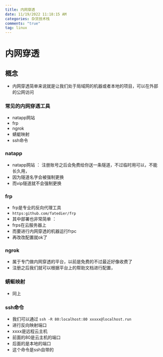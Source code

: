 ```yaml
---
title: 内网穿透
date: 11/19/2022 11:18:15 AM 
categories: 杂货技术栈
comments: "true"
tag: linux
---
```

# 内网穿透

## 概念

- 内网穿透简单来说就是让我们处于局域网的机器或者本地的项目，可以在外部的公网访问

### 常见的内网穿透工具

- natapp网站
- frp
- ngrok
- 蜻蜓映射
- ssh命令

### natapp

- natapp网站 ： 注册账号之后会免费给你送一条隧道，不过临时用可以，不能长久用，
- 因为隧道名字会被强制更换
- 而vip隧道就不会强制更换

### frp

- frp是专业的反向代理工具
- `https:github.com/fatedier/frp`
- 其中部署也非常简单 ：
- frps在云服务器上
- 而要进行内网穿透的机器运行frpc
- 再改改配置就ok了

### ngrok

- 属于专门做内网穿透的平台，以前是免费的不过最近好像收费了
- 注册之后我们就可以根据平台上的帮助文档进行配置，

### 蜻蜓映射

- 同上

### ssh命令

- 我们可以通过 `ssh -R 80:localhost:80 xxxxx@localhost.run`
- 进行反向映射端口
- xxxx是远程云主机
- 前面的80是云主机的端口
- 后面的是本地的端口
- 这个命令是ssh自带的
